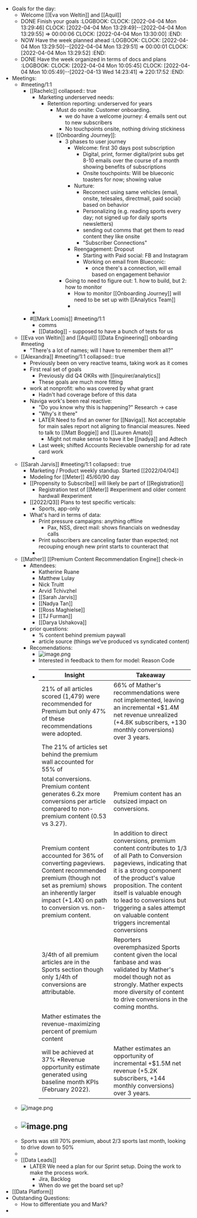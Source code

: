 - Goals for the day:
	- Welcome [[Eva von Weltin]] and [[Aquil]]
	- DONE Finish your goals
	  :LOGBOOK:
	  CLOCK: [2022-04-04 Mon 13:29:46]
	  CLOCK: [2022-04-04 Mon 13:29:49]--[2022-04-04 Mon 13:29:55] =>  00:00:06
	  CLOCK: [2022-04-04 Mon 13:30:00]
	  :END:
	- NOW Have the week planned ahead
	  :LOGBOOK:
	  CLOCK: [2022-04-04 Mon 13:29:50]--[2022-04-04 Mon 13:29:51] =>  00:00:01
	  CLOCK: [2022-04-04 Mon 13:29:52]
	  :END:
	- DONE Have the week organized in terms of docs and plans
	  :LOGBOOK:
	  CLOCK: [2022-04-04 Mon 10:05:45]
	  CLOCK: [2022-04-04 Mon 10:05:49]--[2022-04-13 Wed 14:23:41] =>  220:17:52
	  :END:
- Meetings:
	- #meeting/1:1
		- [[Rachelc]]
		  collapsed:: true
			- Marketing underserved needs:
				- Retention reporting: underserved for years
					- Must do onsite: Customer onboarding.
						- we do have a welcome journey: 4 emails sent out to new subscribers
						- No touchpoints onsite, nothing driving stickiness
					- [[Onboarding Journey]]:
						- 3 phases to user journey
							- Welcome: first 30 days post subscription
								- Digital, print, former digital/print subs get 8-10 emails over the course of a month showing benefits of subscriptions
								- Onsite touchpoints: Will be blueconic toasters for now; showing value
							- Nurture:
								- Reconnect using same vehicles (email, onsite, telesales, directmail, paid social) based on behavior
								- Personalizing (e.g. reading sports every day; not signed up for daily sports newsletters)
								- sending out comms that get them to read content they like onsite
								- "Subscriber Connections"
							- Reengagement: Dropout
								- Starting with Paid social: FB and Instagram
								- Working on email from Blueconic:
									- once there's a connection, will email based on engagement behavior
						- Going to need to figure out: 1. how to build, but 2: how to monitor
							- How to monitor [[Onboarding Journey]] will need to be set up with [[Analytics Team]]
							-
			-
		- #[[Mark Loomis]] #meeting/1:1
			- comms
			- [[Datadog]] - supposed to have a bunch of tests for us
	- [[Eva von Weltin]] and [[Aquil]] [[Data Engineering]] onboarding #meeting
		- "There's a lot of names; will I have to remember them all?"
	- [[Alexandra]] #meeting/1:1
	  collapsed:: true
		- Previously been on very reactive teams, taking work as it comes
		- First real set of goals
			- Previously did Q4 OKRs with [[inquirer/analytics]]
			- These goals are much more fitting
		- work at nonprofit: who was covered by what grant
			- Hadn't had coverage before of this data
		- Naviga work's been real reactive:
			- "Do you know why this is happening?" Research -> case
			- "Why's it there"
			- LATER Need to find an owner for [[Naviga]]. Not acceptable for main sales report not aligning to financial measures. Need to talk to [[Matt Boggie]] and [[Lauren Amato]]
				- Might not make sense to have it be [[nadya]] and Adtech
			- Last week; shifted Accounts Recievable ownership for ad rate card work
			-
	- [[Sarah Jarvis]] #meeting/1:1
	  collapsed:: true
		- Marketing / Product weekly standup. Started [[2022/04/04]]
		- Modeling for [[Meter]] 45/60/90 day
		- [[Propensity to Subscribe]] will likely be part of [[Registration]]
			- Registration test of [[Meter]] #experiment and older content hardwall #experiment
		- [[2022/Q3]] Plans to test specific verticals:
			- Sports, app-only
		- What's hard in terms of data:
			- Print pressure campaigns: anything offline
				- Pax, NSS, direct mail: shows financials on wednesday calls
			- Print subscribers are canceling faster than expected; not recouping enough new print starts to counteract that
			-
	- [[Mather]] [[Premium Content Recommendation Engine]] check-in
		- Attendees:
			- Katherine Ruane
			- Matthew Lulay
			- Nick Truitt
			- Arvid Tchivzhel
			- [[Sarah Jarvis]]
			- [[Nadya Tan]]
			- [[Ross Maghielse]]
			- [[TJ Furman]]
			- [[Darya Ushakova]]
		- prior questions:
			- % content behind premium paywall
			- article source (things we've produced vs syndicated content)
		- Recomendations:
			- ![image.png](../assets/image_1649100951486_0.png)
			- Interested in feedback to them for model: Reason Code
			- |Insight|Takeaway|
			  |--|--|
			  |21% of all articles scored (1,479) were recommended for Premium but only 47% of these recommendations were adopted.|66% of Mather's recommendations were not implemented, leaving an incremental +$1.4M net revenue unrealized (+4.8K subscribers, +130 monthly conversions) over 3 years.|
			  |The 21% of articles set behind the premium wall accounted for 55% of
			  total conversions. Premium content generates 6.2x more conversions per article compared to non-premium content (0.53 vs 3.27).|Premium content has an outsized impact on conversions.|
			  |Premium content accounted for 36% of converting pageviews. Content recommended premium (though not set as premium) shows an inherently larger impact (+1.4X) on path to conversion vs. non-premium content. | In addition to direct conversions, premium content contributes to 1/3 of all Path to Conversion pageviews, indicating that it is a strong component of the product's value proposition. The content itself is valuable enough to lead to conversions but triggering a sales attempt on valuable content triggers incremental conversions|
			  |3/4th of all premium articles are in the Sports section though only 1/4th of conversions are attributable. | Reporters overemphasized Sports content given the local fanbase and was validated by Mather's model though not as strongly. Mather expects more diversity of content to drive conversions in the coming months.|
			  |Mather estimates the revenue-maximizing percent of premium content
			  will be achieved at 37% *Revenue opportunity estimate generated using baseline month KPIs (February 2022).| Mather estimates an opportunity of incremental +$1.5M net revenue (+5.2K subscribers, +144 monthly conversions) over 3 years.|
	- ![image.png](../assets/image_1649101413471_0.png)
	- ![image.png](../assets/image_1649101809782_0.png)
		-
	- Sports was still 70% premium, about 2/3 sports last month, looking to drive down to 50%
	-
	- [[Data Leads]]
		- LATER We need a plan for our Sprint setup. Doing the work to make the process work.
			- Jira, Backlog
			- When do we get the board set up?
- [[Data Platform]]
- Outstanding Questions:
	- How to differentiate you and Mark?
-